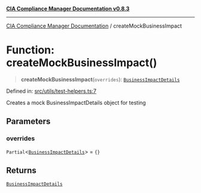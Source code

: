 [**CIA Compliance Manager Documentation v0.8.3**](../README.md)

***

[CIA Compliance Manager Documentation](../globals.md) / createMockBusinessImpact

# Function: createMockBusinessImpact()

> **createMockBusinessImpact**(`overrides`): [`BusinessImpactDetails`](../interfaces/BusinessImpactDetails.md)

Defined in: [src/utils/test-helpers.ts:7](https://github.com/Hack23/cia-compliance-manager/blob/368d5a1330a94df78d48c65d28962bd0f7cab363/src/utils/test-helpers.ts#L7)

Creates a mock BusinessImpactDetails object for testing

## Parameters

### overrides

`Partial`\<[`BusinessImpactDetails`](../interfaces/BusinessImpactDetails.md)\> = `{}`

## Returns

[`BusinessImpactDetails`](../interfaces/BusinessImpactDetails.md)

